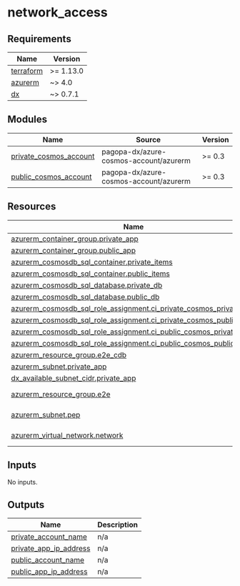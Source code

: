 # network_access

<!-- BEGIN_TF_DOCS -->
## Requirements

| Name | Version |
|------|---------|
| <a name="requirement_terraform"></a> [terraform](#requirement\_terraform) | >= 1.13.0 |
| <a name="requirement_azurerm"></a> [azurerm](#requirement\_azurerm) | ~> 4.0 |
| <a name="requirement_dx"></a> [dx](#requirement\_dx) | ~> 0.7.1 |

## Modules

| Name | Source | Version |
|------|--------|---------|
| <a name="module_private_cosmos_account"></a> [private\_cosmos\_account](#module\_private\_cosmos\_account) | pagopa-dx/azure-cosmos-account/azurerm | >= 0.3 |
| <a name="module_public_cosmos_account"></a> [public\_cosmos\_account](#module\_public\_cosmos\_account) | pagopa-dx/azure-cosmos-account/azurerm | >= 0.3 |

## Resources

| Name | Type |
|------|------|
| [azurerm_container_group.private_app](https://registry.terraform.io/providers/hashicorp/azurerm/latest/docs/resources/container_group) | resource |
| [azurerm_container_group.public_app](https://registry.terraform.io/providers/hashicorp/azurerm/latest/docs/resources/container_group) | resource |
| [azurerm_cosmosdb_sql_container.private_items](https://registry.terraform.io/providers/hashicorp/azurerm/latest/docs/resources/cosmosdb_sql_container) | resource |
| [azurerm_cosmosdb_sql_container.public_items](https://registry.terraform.io/providers/hashicorp/azurerm/latest/docs/resources/cosmosdb_sql_container) | resource |
| [azurerm_cosmosdb_sql_database.private_db](https://registry.terraform.io/providers/hashicorp/azurerm/latest/docs/resources/cosmosdb_sql_database) | resource |
| [azurerm_cosmosdb_sql_database.public_db](https://registry.terraform.io/providers/hashicorp/azurerm/latest/docs/resources/cosmosdb_sql_database) | resource |
| [azurerm_cosmosdb_sql_role_assignment.ci_private_cosmos_private_app](https://registry.terraform.io/providers/hashicorp/azurerm/latest/docs/resources/cosmosdb_sql_role_assignment) | resource |
| [azurerm_cosmosdb_sql_role_assignment.ci_private_cosmos_public_app](https://registry.terraform.io/providers/hashicorp/azurerm/latest/docs/resources/cosmosdb_sql_role_assignment) | resource |
| [azurerm_cosmosdb_sql_role_assignment.ci_public_cosmos_private_app](https://registry.terraform.io/providers/hashicorp/azurerm/latest/docs/resources/cosmosdb_sql_role_assignment) | resource |
| [azurerm_cosmosdb_sql_role_assignment.ci_public_cosmos_public_app](https://registry.terraform.io/providers/hashicorp/azurerm/latest/docs/resources/cosmosdb_sql_role_assignment) | resource |
| [azurerm_resource_group.e2e_cdb](https://registry.terraform.io/providers/hashicorp/azurerm/latest/docs/resources/resource_group) | resource |
| [azurerm_subnet.private_app](https://registry.terraform.io/providers/hashicorp/azurerm/latest/docs/resources/subnet) | resource |
| [dx_available_subnet_cidr.private_app](https://registry.terraform.io/providers/pagopa-dx/azure/latest/docs/resources/available_subnet_cidr) | resource |
| [azurerm_resource_group.e2e](https://registry.terraform.io/providers/hashicorp/azurerm/latest/docs/data-sources/resource_group) | data source |
| [azurerm_subnet.pep](https://registry.terraform.io/providers/hashicorp/azurerm/latest/docs/data-sources/subnet) | data source |
| [azurerm_virtual_network.network](https://registry.terraform.io/providers/hashicorp/azurerm/latest/docs/data-sources/virtual_network) | data source |

## Inputs

No inputs.

## Outputs

| Name | Description |
|------|-------------|
| <a name="output_private_account_name"></a> [private\_account\_name](#output\_private\_account\_name) | n/a |
| <a name="output_private_app_ip_address"></a> [private\_app\_ip\_address](#output\_private\_app\_ip\_address) | n/a |
| <a name="output_public_account_name"></a> [public\_account\_name](#output\_public\_account\_name) | n/a |
| <a name="output_public_app_ip_address"></a> [public\_app\_ip\_address](#output\_public\_app\_ip\_address) | n/a |
<!-- END_TF_DOCS -->

